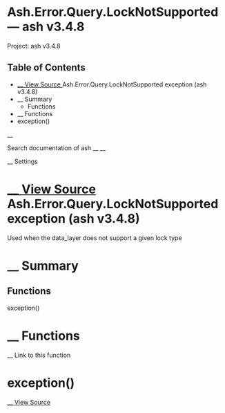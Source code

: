 # Ash.Error.Query.LockNotSupported — ash v3.4.8

Project: ash v3.4.8

## Table of Contents

- [ __ View Source ](external_link) Ash.Error.Query.LockNotSupported exception (ash v3.4.8)
- __ Summary
  - Functions
- __ Functions
- exception()

__

Search documentation of ash __ __

__ Settings

#  [ __ View Source ](external_link) Ash.Error.Query.LockNotSupported exception (ash v3.4.8)

Used when the data_layer does not support a given lock type

#  __ Summary

##  Functions

exception()

#  __ Functions

__ Link to this function

# exception()

[ __ View Source ](external_link)
